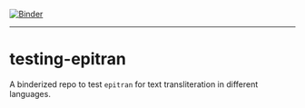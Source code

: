 [![Binder](https://mybinder.org/badge_logo.svg)](https://mybinder.org/v2/gh/chekos/testing-epitran/master?urlpath=lab)
***
# testing-epitran
A binderized repo to test `epitran` for text transliteration in different languages.
